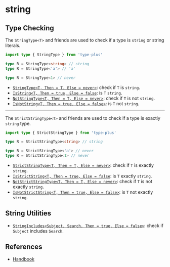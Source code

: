 # string

## Type Checking

The `StringType<T>` and friends are used to check if a type is `string` or string literals.

```ts
import type { StringType } from 'type-plus'

type R = StringType<string> // string
type R = StringType<'a'> // 'a'

type R = StringType<1> // never
```

- [`StringType<T, Then = T, Else = never>`](string_type.ts#L18): check if `T` is `string`.
- [`IsString<T, Then = true, Else = false`](string_type.ts#L35): is `T` `string`.
- [`NotStringType<T, Then = T, Else = never>`](string_type.ts#L52): check if `T` is not `string`.
- [`IsNotString<T, Then = true, Else = false>`](string_type.ts#L69): is `T` not `string`.

---

The `StrictStringType<T>` and friends are used to check if a type is exactly `string` type.

```ts
import type { StrictStringType } from 'type-plus'

type R = StrictStringType<string> // string

type R = StrictStringType<'a'> // never
type R = StrictStringType<1> // never
```

- [`StrictStringType<T, Then = T, Else = never>`](strict_string_type.ts#L18): check if `T` is exactly `string`.
- [`IsStrictString<T, Then = true, Else = false`](strict_string_type.ts#L35): is `T` exactly `string`.
- [`NotStrictStringType<T, Then = T, Else = never>`](strict_string_type.ts#L52): check if `T` is not exactly `string`.
- [`IsNotStrictString<T, Then = true, Else = false>`](strict_string_type.ts#L69): is `T` not exactly `string`.

## String Utilities

- [`StringIncludes<Subject, Search, Then = true, Else = false>`](./string.ts): check if `Subject` includes `Search`.

## References

- [Handbook]

[handbook]: https://www.typescriptlang.org/docs/handbook/2/everyday-types.html#the-primitives-string-number-and-boolean
